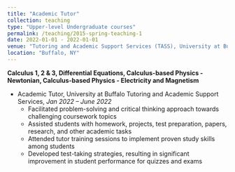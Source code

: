 ```yaml
---
title: "Academic Tutor"
collection: teaching
type: "Upper-level Undergraduate courses"
permalink: /teaching/2015-spring-teaching-1
date: 2022-01-01 - 2022-01-01
venue: "Tutoring and Academic Support Services (TASS), University at Buffalo"
location: "Buffalo, NY"
---
```


**Calculus 1, 2 & 3, Differential Equations, Calculus-based Physics - Newtonian, Calculus-based Physics - Electricity and Magnetism**
* Academic Tutor, University at Buffalo Tutoring and Academic Support Services, *Jan 2022 – June 2022*
  * Facilitated problem-solving and critical thinking approach towards challenging coursework topics
  * Assisted students with homework, projects, test preparation, papers, research, and other academic tasks
  * Attended tutor training sessions to implement proven study skills among students
  * Developed test-taking strategies, resulting in significant improvement in student performance for quizzes and exams
